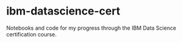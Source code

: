 # ibm-datascience-cert
Notebooks and code for my progress through the IBM Data Science certification course.
